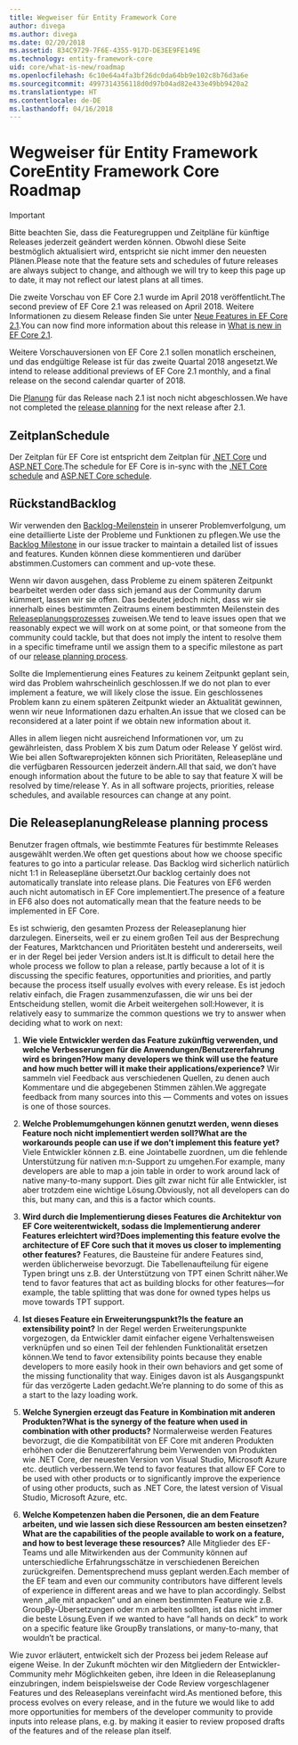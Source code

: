 ```yaml
---
title: Wegweiser für Entity Framework Core
author: divega
ms.author: divega
ms.date: 02/20/2018
ms.assetid: 834C9729-7F6E-4355-917D-DE3EE9FE149E
ms.technology: entity-framework-core
uid: core/what-is-new/roadmap
ms.openlocfilehash: 6c10e64a4fa3bf26dc0da64bb9e102c8b76d3a6e
ms.sourcegitcommit: 4997314356118d0d97b04ad82e433e49bb9420a2
ms.translationtype: HT
ms.contentlocale: de-DE
ms.lasthandoff: 04/16/2018
---
```

# <a name="entity-framework-core-roadmap"></a><span data-ttu-id="8f1f2-102">Wegweiser für Entity Framework Core</span><span class="sxs-lookup"><span data-stu-id="8f1f2-102">Entity Framework Core Roadmap</span></span>

> [!IMPORTANT]
> <span data-ttu-id="8f1f2-103">Bitte beachten Sie, dass die Featuregruppen und Zeitpläne für künftige Releases jederzeit geändert werden können. Obwohl diese Seite bestmöglich aktualisiert wird, entspricht sie nicht immer den neuesten Plänen.</span><span class="sxs-lookup"><span data-stu-id="8f1f2-103">Please note that the feature sets and schedules of future releases are always subject to change, and although we will try to keep this page up to date, it may not reflect our latest plans at all times.</span></span>

<span data-ttu-id="8f1f2-104">Die zweite Vorschau von EF Core 2.1 wurde im April 2018 veröffentlicht.</span><span class="sxs-lookup"><span data-stu-id="8f1f2-104">The second preview of EF Core 2.1 was released on April 2018.</span></span> <span data-ttu-id="8f1f2-105">Weitere Informationen zu diesem Release finden Sie unter [Neue Features in EF Core 2.1](xref:core/what-is-new/ef-core-2.1).</span><span class="sxs-lookup"><span data-stu-id="8f1f2-105">You can now find more information about this release in [What is new in EF Core 2.1](xref:core/what-is-new/ef-core-2.1).</span></span>

<span data-ttu-id="8f1f2-106">Weitere Vorschauversionen von EF Core 2.1 sollen monatlich erscheinen, und das endgültige Release ist für das zweite Quartal 2018 angesetzt.</span><span class="sxs-lookup"><span data-stu-id="8f1f2-106">We intend to release additional previews of EF Core 2.1 monthly, and a final release on the second calendar quarter of 2018.</span></span>

<span data-ttu-id="8f1f2-107">Die [Planung](#release-planning-process) für das Release nach 2.1 ist noch nicht abgeschlossen.</span><span class="sxs-lookup"><span data-stu-id="8f1f2-107">We have not completed the [release planning](#release-planning-process) for the next release after 2.1.</span></span>

## <a name="schedule"></a><span data-ttu-id="8f1f2-108">Zeitplan</span><span class="sxs-lookup"><span data-stu-id="8f1f2-108">Schedule</span></span>

<span data-ttu-id="8f1f2-109">Der Zeitplan für EF Core ist entspricht dem Zeitplan für [.NET Core](https://github.com/dotnet/core/blob/master/roadmap.md) und [ASP.NET Core](https://github.com/aspnet/Home/wiki/Roadmap).</span><span class="sxs-lookup"><span data-stu-id="8f1f2-109">The schedule for EF Core is in-sync with the [.NET Core schedule](https://github.com/dotnet/core/blob/master/roadmap.md) and [ASP.NET Core schedule](https://github.com/aspnet/Home/wiki/Roadmap).</span></span>

## <a name="backlog"></a><span data-ttu-id="8f1f2-110">Rückstand</span><span class="sxs-lookup"><span data-stu-id="8f1f2-110">Backlog</span></span>

<span data-ttu-id="8f1f2-111">Wir verwenden den [Backlog-Meilenstein](https://github.com/aspnet/EntityFrameworkCore/issues?q=is%3Aopen+is%3Aissue+milestone%3ABacklog+sort%3Areactions-%2B1-desc) in unserer Problemverfolgung, um eine detaillierte Liste der Probleme und Funktionen zu pflegen.</span><span class="sxs-lookup"><span data-stu-id="8f1f2-111">We use the [Backlog Milestone](https://github.com/aspnet/EntityFrameworkCore/issues?q=is%3Aopen+is%3Aissue+milestone%3ABacklog+sort%3Areactions-%2B1-desc) in our issue tracker to maintain a detailed list of issues and features.</span></span> <span data-ttu-id="8f1f2-112">Kunden können diese kommentieren und darüber abstimmen.</span><span class="sxs-lookup"><span data-stu-id="8f1f2-112">Customers can comment and up-vote these.</span></span>

<span data-ttu-id="8f1f2-113">Wenn wir davon ausgehen, dass Probleme zu einem späteren Zeitpunkt bearbeitet werden oder dass sich jemand aus der Community darum kümmert, lassen wir sie offen. Das bedeutet jedoch nicht, dass wir sie innerhalb eines bestimmten Zeitraums einem bestimmten Meilenstein des [Releaseplanungsprozesses](#release-planning-process) zuweisen.</span><span class="sxs-lookup"><span data-stu-id="8f1f2-113">We tend to leave issues open that we reasonably expect we will work on at some point, or that someone from the community could tackle, but that does not imply the intent to resolve them in a specific timeframe until we assign them to a specific milestone as part of our [release planning process](#release-planning-process).</span></span>

<span data-ttu-id="8f1f2-114">Sollte die Implementierung eines Features zu keinem Zeitpunkt geplant sein, wird das Problem wahrscheinlich geschlossen.</span><span class="sxs-lookup"><span data-stu-id="8f1f2-114">If we do not plan to ever implement a feature, we will likely close the issue.</span></span> <span data-ttu-id="8f1f2-115">Ein geschlossenes Problem kann zu einem späteren Zeitpunkt wieder an Aktualität gewinnen, wenn wir neue Informationen dazu erhalten.</span><span class="sxs-lookup"><span data-stu-id="8f1f2-115">An issue that we closed can be reconsidered at a later point if we obtain new information about it.</span></span>

<span data-ttu-id="8f1f2-116">Alles in allem liegen nicht ausreichend Informationen vor, um zu gewährleisten, dass Problem X bis zum Datum oder Release Y gelöst wird. Wie bei allen Softwareprojekten können sich Prioritäten, Releasepläne und die verfügbaren Ressourcen jederzeit ändern.</span><span class="sxs-lookup"><span data-stu-id="8f1f2-116">All that said, we don’t have enough information about the future to be able to say that feature X will be resolved by time/release Y. As in all software projects, priorities, release schedules, and available resources can change at any point.</span></span>

## <a name="release-planning-process"></a><span data-ttu-id="8f1f2-117">Die Releaseplanung</span><span class="sxs-lookup"><span data-stu-id="8f1f2-117">Release planning process</span></span>

<span data-ttu-id="8f1f2-118">Benutzer fragen oftmals, wie bestimmte Features für bestimmte Releases ausgewählt werden.</span><span class="sxs-lookup"><span data-stu-id="8f1f2-118">We often get questions about how we choose specific features to go into a particular release.</span></span> <span data-ttu-id="8f1f2-119">Das Backlog wird sicherlich natürlich nicht 1:1 in Releasepläne übersetzt.</span><span class="sxs-lookup"><span data-stu-id="8f1f2-119">Our backlog certainly does not automatically translate into release plans.</span></span> <span data-ttu-id="8f1f2-120">Die Features von EF6 werden auch nicht automatisch in EF Core implementiert.</span><span class="sxs-lookup"><span data-stu-id="8f1f2-120">The presence of a feature in EF6 also does not automatically mean that the feature needs to be implemented in EF Core.</span></span>

<span data-ttu-id="8f1f2-121">Es ist schwierig, den gesamten Prozess der Releaseplanung hier darzulegen. Einerseits, weil er zu einem großen Teil aus der Besprechung der Features, Marktchancen und Prioritäten besteht und andererseits, weil er in der Regel bei jeder Version anders ist.</span><span class="sxs-lookup"><span data-stu-id="8f1f2-121">It is difficult to detail here the whole process we follow to plan a release, partly because a lot of it is discussing the specific features, opportunities and priorities, and partly because the process itself usually evolves with every release.</span></span> <span data-ttu-id="8f1f2-122">Es ist jedoch relativ einfach, die Fragen zusammenzufassen, die wir uns bei der Entscheidung stellen, womit die Arbeit weitergehen soll:</span><span class="sxs-lookup"><span data-stu-id="8f1f2-122">However, it is relatively easy to summarize the common questions we try to answer when deciding what to work on next:</span></span>

1. <span data-ttu-id="8f1f2-123">**Wie viele Entwickler werden das Feature zukünftig verwenden, und welche Verbesserungen für die Anwendungen/Benutzererfahrung wird es bringen?**</span><span class="sxs-lookup"><span data-stu-id="8f1f2-123">**How many developers we think will use the feature and how much better will it make their applications/experience?**</span></span> <span data-ttu-id="8f1f2-124">Wir sammeln viel Feedback aus verschiedenen Quellen, zu denen auch Kommentare und die abgegebenen Stimmen zählen.</span><span class="sxs-lookup"><span data-stu-id="8f1f2-124">We aggregate feedback from many sources into this — Comments and votes on issues is one of those sources.</span></span>

2. <span data-ttu-id="8f1f2-125">**Welche Problemumgehungen können genutzt werden, wenn dieses Feature noch nicht implementiert werden soll?**</span><span class="sxs-lookup"><span data-stu-id="8f1f2-125">**What are the workarounds people can use if we don’t implement this feature yet?**</span></span> <span data-ttu-id="8f1f2-126">Viele Entwickler können z.B. eine Jointabelle zuordnen, um die fehlende Unterstützung für nativen m:n-Support zu umgehen.</span><span class="sxs-lookup"><span data-stu-id="8f1f2-126">For example, many developers are able to map a join table in order to work around lack of native many-to-many support.</span></span> <span data-ttu-id="8f1f2-127">Dies gilt zwar nicht für alle Entwickler, ist aber trotzdem eine wichtige Lösung.</span><span class="sxs-lookup"><span data-stu-id="8f1f2-127">Obviously, not all developers can do this, but many can, and this is a factor which counts.</span></span>

3. <span data-ttu-id="8f1f2-128">**Wird durch die Implementierung dieses Features die Architektur von EF Core weiterentwickelt, sodass die Implementierung anderer Features erleichtert wird?**</span><span class="sxs-lookup"><span data-stu-id="8f1f2-128">**Does implementing this feature evolve the architecture of EF Core such that it moves us closer to implementing other features?**</span></span> <span data-ttu-id="8f1f2-129">Features, die Bausteine für andere Features sind, werden üblicherweise bevorzugt. Die Tabellenaufteilung für eigene Typen bringt uns z.B. der Unterstützung von TPT einen Schritt näher.</span><span class="sxs-lookup"><span data-stu-id="8f1f2-129">We tend to favor features that act as building blocks for other features—for example, the table splitting that was done for owned types helps us move towards TPT support.</span></span>

4. <span data-ttu-id="8f1f2-130">**Ist dieses Feature ein Erweiterungspunkt?**</span><span class="sxs-lookup"><span data-stu-id="8f1f2-130">**Is the feature an extensibility point?**</span></span> <span data-ttu-id="8f1f2-131">In der Regel werden Erweiterungspunkte vorgezogen, da Entwickler damit einfacher eigene Verhaltensweisen verknüpfen und so einen Teil der fehlenden Funktionalität ersetzen können.</span><span class="sxs-lookup"><span data-stu-id="8f1f2-131">We tend to favor extensibility points because they enable developers to more easily hook in their own behaviors and get some of the missing functionality that way.</span></span> <span data-ttu-id="8f1f2-132">Einiges davon ist als Ausgangspunkt für das verzögerte Laden gedacht.</span><span class="sxs-lookup"><span data-stu-id="8f1f2-132">We’re planning to do some of this as a start to the lazy loading work.</span></span>

5. <span data-ttu-id="8f1f2-133">**Welche Synergien erzeugt das Feature in Kombination mit anderen Produkten?**</span><span class="sxs-lookup"><span data-stu-id="8f1f2-133">**What is the synergy of the feature when used in combination with other products?**</span></span> <span data-ttu-id="8f1f2-134">Normalerweise werden Features bevorzugt, die die Kompatibilität von EF Core mit anderen Produkten erhöhen oder die Benutzererfahrung beim Verwenden von Produkten wie .NET Core, der neuesten Version von Visual Studio, Microsoft Azure etc. deutlich verbessern.</span><span class="sxs-lookup"><span data-stu-id="8f1f2-134">We tend to favor features that allow EF Core to be used with other products or to significantly improve the experience of using other products, such as .NET Core, the latest version of Visual Studio, Microsoft Azure, etc.</span></span>

6. <span data-ttu-id="8f1f2-135">**Welche Kompetenzen haben die Personen, die an dem Feature arbeiten, und wie lassen sich diese Ressourcen am besten einsetzen?**</span><span class="sxs-lookup"><span data-stu-id="8f1f2-135">**What are the capabilities of the people available to work on a feature, and how to best leverage these resources?**</span></span> <span data-ttu-id="8f1f2-136">Alle Mitglieder des EF-Teams und alle Mitwirkenden aus der Community können auf unterschiedliche Erfahrungsschätze in verschiedenen Bereichen zurückgreifen. Dementsprechend muss geplant werden.</span><span class="sxs-lookup"><span data-stu-id="8f1f2-136">Each member of the EF team and even our community contributors have different levels of experience in different areas and we have to plan accordingly.</span></span> <span data-ttu-id="8f1f2-137">Selbst wenn „alle mit anpacken“ und an einem bestimmten Feature wie z.B. GroupBy-Übersetzungen oder m:n arbeiten sollten, ist das nicht immer die beste Lösung.</span><span class="sxs-lookup"><span data-stu-id="8f1f2-137">Even if we wanted to have “all hands on deck” to work on a specific feature like GroupBy translations, or many-to-many, that wouldn’t be practical.</span></span>

<span data-ttu-id="8f1f2-138">Wie zuvor erläutert, entwickelt sich der Prozess bei jedem Release auf eigene Weise. In der Zukunft möchten wir den Mitgliedern der Entwickler-Community mehr Möglichkeiten geben, ihre Ideen in die Releaseplanung einzubringen, indem beispielsweise der Code Review vorgeschlagener Features und des Releaseplans vereinfacht wird.</span><span class="sxs-lookup"><span data-stu-id="8f1f2-138">As mentioned before, this process evolves on every release, and in the future we would like to add more opportunities for members of the developer community to provide inputs into release plans, e.g. by making it easier to review proposed drafts of the features and of the release plan itself.</span></span>
